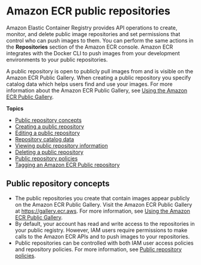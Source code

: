 # Amazon ECR public repositories<a name="public-repositories"></a>

Amazon Elastic Container Registry provides API operations to create, monitor, and delete public image repositories and set permissions that control who can push images to them\. You can perform the same actions in the **Repositories** section of the Amazon ECR console\. Amazon ECR integrates with the Docker CLI to push images from your development environments to your public repositories\.

A public repository is open to publicly pull images from and is visible on the Amazon ECR Public Gallery\. When creating a public repository you specify catalog data which helps users find and use your images\. For more information about the Amazon ECR Public Gallery, see [Using the Amazon ECR Public Gallery](public-gallery.md)\.

**Topics**
+ [Public repository concepts](#public-repository-concepts)
+ [Creating a public repository](public-repository-create.md)
+ [Editing a public repository](public-repository-edit.md)
+ [Repository catalog data](public-repository-catalog-data.md)
+ [Viewing public repository information](public-repository-info.md)
+ [Deleting a public repository](public-repository-delete.md)
+ [Public repository policies](public-repository-policies.md)
+ [Tagging an Amazon ECR Public repository](ecr-public-using-tags.md)

## Public repository concepts<a name="public-repository-concepts"></a>
+ The public repositories you create that contain images appear publicly on the Amazon ECR Public Gallery\. Visit the Amazon ECR Public Gallery at [https://gallery\.ecr\.aws](https://gallery.ecr.aws)\. For more information, see [Using the Amazon ECR Public Gallery](public-gallery.md)\.
+ By default, your account has read and write access to the repositories in your public registry\. However, IAM users require permissions to make calls to the Amazon ECR APIs and to push images to your repositories\.
+ Public repositories can be controlled with both IAM user access policies and repository policies\. For more information, see [Public repository policies](public-repository-policies.md)\.